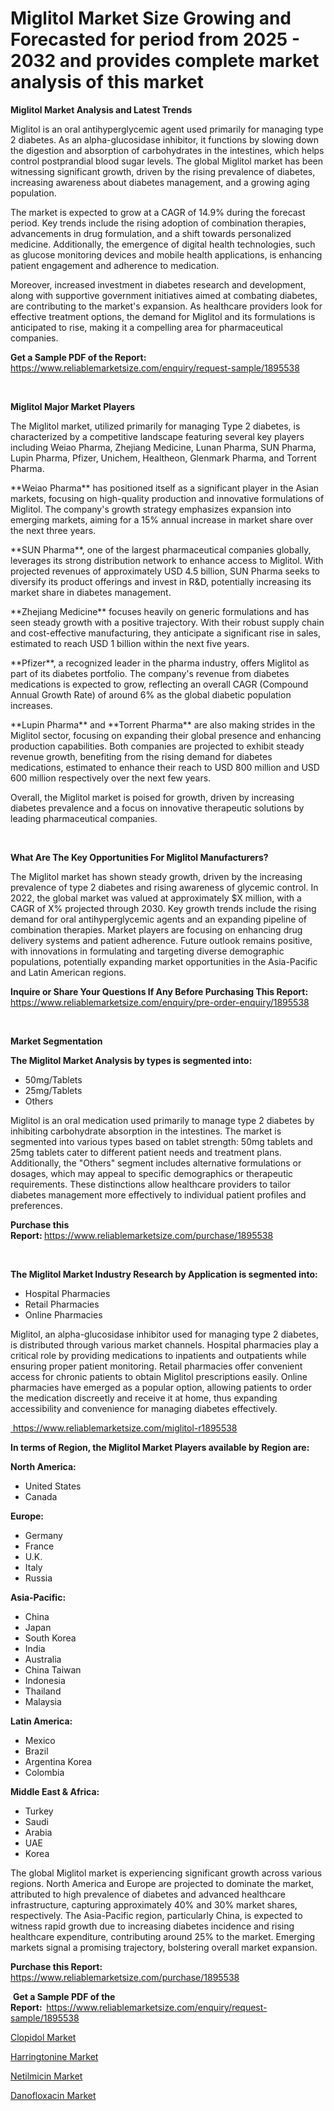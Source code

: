<p><h1>Miglitol Market Size Growing and Forecasted for period from 2025 - 2032 and provides complete market analysis of this market</h1></p><p><strong>Miglitol Market Analysis and Latest Trends</strong></p>
<p><p>Miglitol is an oral antihyperglycemic agent used primarily for managing type 2 diabetes. As an alpha-glucosidase inhibitor, it functions by slowing down the digestion and absorption of carbohydrates in the intestines, which helps control postprandial blood sugar levels. The global Miglitol market has been witnessing significant growth, driven by the rising prevalence of diabetes, increasing awareness about diabetes management, and a growing aging population.</p><p>The market is expected to grow at a CAGR of 14.9% during the forecast period. Key trends include the rising adoption of combination therapies, advancements in drug formulation, and a shift towards personalized medicine. Additionally, the emergence of digital health technologies, such as glucose monitoring devices and mobile health applications, is enhancing patient engagement and adherence to medication. </p><p>Moreover, increased investment in diabetes research and development, along with supportive government initiatives aimed at combating diabetes, are contributing to the market's expansion. As healthcare providers look for effective treatment options, the demand for Miglitol and its formulations is anticipated to rise, making it a compelling area for pharmaceutical companies.</p></p>
<p><strong>Get a Sample PDF of the Report:&nbsp;</strong> <a href="https://www.reliablemarketsize.com/enquiry/request-sample/1895538?utm_campaign=1143&utm_medium=2&utm_source=Github&utm_content=ia&utm_term=08032025&utm_id=miglitol">https://www.reliablemarketsize.com/enquiry/request-sample/1895538</a></p>
<p>&nbsp;</p>
<p><strong>Miglitol Major Market Players</strong></p>
<p><p>The Miglitol market, utilized primarily for managing Type 2 diabetes, is characterized by a competitive landscape featuring several key players including Weiao Pharma, Zhejiang Medicine, Lunan Pharma, SUN Pharma, Lupin Pharma, Pfizer, Unichem, Healtheon, Glenmark Pharma, and Torrent Pharma.</p><p>**Weiao Pharma** has positioned itself as a significant player in the Asian markets, focusing on high-quality production and innovative formulations of Miglitol. The company's growth strategy emphasizes expansion into emerging markets, aiming for a 15% annual increase in market share over the next three years.</p><p>**SUN Pharma**, one of the largest pharmaceutical companies globally, leverages its strong distribution network to enhance access to Miglitol. With projected revenues of approximately USD 4.5 billion, SUN Pharma seeks to diversify its product offerings and invest in R&D, potentially increasing its market share in diabetes management.</p><p>**Zhejiang Medicine** focuses heavily on generic formulations and has seen steady growth with a positive trajectory. With their robust supply chain and cost-effective manufacturing, they anticipate a significant rise in sales, estimated to reach USD 1 billion within the next five years.</p><p>**Pfizer**, a recognized leader in the pharma industry, offers Miglitol as part of its diabetes portfolio. The company's revenue from diabetes medications is expected to grow, reflecting an overall CAGR (Compound Annual Growth Rate) of around 6% as the global diabetic population increases.</p><p>**Lupin Pharma** and **Torrent Pharma** are also making strides in the Miglitol sector, focusing on expanding their global presence and enhancing production capabilities. Both companies are projected to exhibit steady revenue growth, benefiting from the rising demand for diabetes medications, estimated to enhance their reach to USD 800 million and USD 600 million respectively over the next few years.</p><p>Overall, the Miglitol market is poised for growth, driven by increasing diabetes prevalence and a focus on innovative therapeutic solutions by leading pharmaceutical companies.</p></p>
<p>&nbsp;</p>
<p><strong>What Are The Key Opportunities For Miglitol Manufacturers?</strong></p>
<p><p>The Miglitol market has shown steady growth, driven by the increasing prevalence of type 2 diabetes and rising awareness of glycemic control. In 2022, the global market was valued at approximately $X million, with a CAGR of X% projected through 2030. Key growth trends include the rising demand for oral antihyperglycemic agents and an expanding pipeline of combination therapies. Market players are focusing on enhancing drug delivery systems and patient adherence. Future outlook remains positive, with innovations in formulating and targeting diverse demographic populations, potentially expanding market opportunities in the Asia-Pacific and Latin American regions.</p></p>
<p><strong>Inquire or Share Your Questions If Any Before Purchasing This Report:</strong> <a href="https://www.reliablemarketsize.com/enquiry/pre-order-enquiry/1895538?utm_campaign=1143&utm_medium=2&utm_source=Github&utm_content=ia&utm_term=08032025&utm_id=miglitol">https://www.reliablemarketsize.com/enquiry/pre-order-enquiry/1895538</a></p>
<p>&nbsp;</p>
<p><strong>Market Segmentation</strong></p>
<p><strong>The Miglitol Market Analysis by types is segmented into:</strong></p>
<p><ul><li>50mg/Tablets</li><li>25mg/Tablets</li><li>Others</li></ul></p>
<p><p>Miglitol is an oral medication used primarily to manage type 2 diabetes by inhibiting carbohydrate absorption in the intestines. The market is segmented into various types based on tablet strength: 50mg tablets and 25mg tablets cater to different patient needs and treatment plans. Additionally, the "Others" segment includes alternative formulations or dosages, which may appeal to specific demographics or therapeutic requirements. These distinctions allow healthcare providers to tailor diabetes management more effectively to individual patient profiles and preferences.</p></p>
<p><strong>Purchase this Report:&nbsp;</strong><a href="https://www.reliablemarketsize.com/purchase/1895538?utm_campaign=1143&utm_medium=2&utm_source=Github&utm_content=ia&utm_term=08032025&utm_id=miglitol">https://www.reliablemarketsize.com/purchase/1895538</a></p>
<p>&nbsp;</p>
<p><strong>The Miglitol Market Industry Research by Application is segmented into:</strong></p>
<p><ul><li>Hospital Pharmacies</li><li>Retail Pharmacies</li><li>Online Pharmacies</li></ul></p>
<p><p>Miglitol, an alpha-glucosidase inhibitor used for managing type 2 diabetes, is distributed through various market channels. Hospital pharmacies play a critical role by providing medications to inpatients and outpatients while ensuring proper patient monitoring. Retail pharmacies offer convenient access for chronic patients to obtain Miglitol prescriptions easily. Online pharmacies have emerged as a popular option, allowing patients to order the medication discreetly and receive it at home, thus expanding accessibility and convenience for managing diabetes effectively.</p></p>
<p><a href="https://www.reliablemarketsize.com/miglitol-r1895538?utm_campaign=1143&utm_medium=2&utm_source=Github&utm_content=ia&utm_term=08032025&utm_id=miglitol">&nbsp;https://www.reliablemarketsize.com/miglitol-r1895538</a></p>
<p><strong>In terms of Region, the Miglitol Market Players available by Region are:</strong></p>
<p>
    <p> <strong> North America: </strong>
        <ul>
            <li>United States</li>
            <li>Canada</li>
        </ul>
        </p> 
    <p> <strong> Europe: </strong>
        <ul>
            <li>Germany</li>
            <li>France</li>
            <li>U.K.</li>
            <li>Italy</li>
            <li>Russia</li>
        </ul>
        </p> 
    <p> <strong> Asia-Pacific: </strong>
        <ul>
            <li>China</li>
            <li>Japan</li>
            <li>South Korea</li>
            <li>India</li>
            <li>Australia</li>
            <li>China Taiwan</li>
            <li>Indonesia</li>
            <li>Thailand</li>
            <li>Malaysia</li>
        </ul>
        </p> 
    <p> <strong> Latin America: </strong>
        <ul>
            <li>Mexico</li>
            <li>Brazil</li>
            <li>Argentina Korea</li>
            <li>Colombia</li>
        </ul>
        </p> 
    <p> <strong> Middle East & Africa: </strong>
        <ul>
            <li>Turkey</li>
            <li>Saudi</li>
            <li>Arabia</li>
            <li>UAE</li>
            <li>Korea</li>
        </ul>
    </p>
    </p>
<p><p>The global Miglitol market is experiencing significant growth across various regions. North America and Europe are projected to dominate the market, attributed to high prevalence of diabetes and advanced healthcare infrastructure, capturing approximately 40% and 30% market shares, respectively. The Asia-Pacific region, particularly China, is expected to witness rapid growth due to increasing diabetes incidence and rising healthcare expenditure, contributing around 25% to the market. Emerging markets signal a promising trajectory, bolstering overall market expansion.</p></p>
<p><strong>Purchase this Report: </strong><a href="https://www.reliablemarketsize.com/purchase/1895538?utm_campaign=1143&utm_medium=2&utm_source=Github&utm_content=ia&utm_term=08032025&utm_id=miglitol">https://www.reliablemarketsize.com/purchase/1895538</a></p>
<p>&nbsp;<strong>Get a Sample PDF of the Report:&nbsp;&nbsp;</strong><a href="https://www.reliablemarketsize.com/enquiry/request-sample/1895538?utm_campaign=1143&utm_medium=2&utm_source=Github&utm_content=ia&utm_term=08032025&utm_id=miglitol">https://www.reliablemarketsize.com/enquiry/request-sample/1895538</a></p>
<p><strong></strong></p>
<p><p><a href="https://github.com/nacarnzina/Market-Research-Report-List-1/blob/main/clopidol-market.md?utm_campaign=1143&utm_medium=2&utm_source=Github&utm_content=ia&utm_term=08032025&utm_id=miglitol">Clopidol Market</a></p><p><a href="https://github.com/yoshih12/Market-Research-Report-List-4/blob/main/harringtonine-market.md?utm_campaign=1143&utm_medium=2&utm_source=Github&utm_content=ia&utm_term=08032025&utm_id=miglitol">Harringtonine Market</a></p><p><a href="https://github.com/giulyankela/Market-Research-Report-List-1/blob/main/netilmicin-market.md?utm_campaign=1143&utm_medium=2&utm_source=Github&utm_content=ia&utm_term=08032025&utm_id=miglitol">Netilmicin Market</a></p><p><a href="https://github.com/ryanbell8967/Market-Research-Report-List-1/blob/main/danofloxacin-market.md?utm_campaign=1143&utm_medium=2&utm_source=Github&utm_content=ia&utm_term=08032025&utm_id=miglitol">Danofloxacin Market</a></p></p>